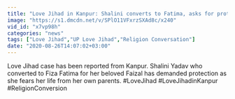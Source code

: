 ```yaml
---
title: "Love Jihad in Kanpur: Shalini converts to Fatima, asks for protection"
image: "https://s1.dmcdn.net/v/SPlO11VFxrzSXAd8c/x240"
vid_id: "x7vp98h"
categories: "news"
tags: ["Love Jihad","UP Love Jihad","Religion Conversation"]
date: "2020-08-26T14:07:02+03:00"
---
```

Love Jihad case has been reported from Kanpur. Shalini Yadav who converted to Fiza Fatima for her beloved Faizal has demanded protection as she fears her life from her own parents. #LoveJihad #LoveJihadinKanpur #ReligionConversion
